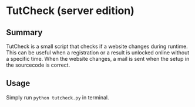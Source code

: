 TutCheck (server edition)
=========================

## Summary

TutCheck is a small script that checks if a website changes during runtime. This can be useful when a registration or a result is unlocked online without a specific time. When the website changes, a mail is sent when the setup in the sourcecode is correct.

## Usage

Simply run `python tutcheck.py` in terminal.